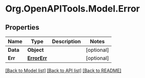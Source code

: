 # Org.OpenAPITools.Model.Error

## Properties

Name | Type | Description | Notes
------------ | ------------- | ------------- | -------------
**Data** | **Object** |  | [optional] 
**Err** | [**ErrorErr**](ErrorErr.md) |  | [optional] 

[[Back to Model list]](../README.md#documentation-for-models) [[Back to API list]](../README.md#documentation-for-api-endpoints) [[Back to README]](../README.md)

